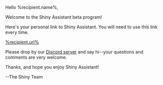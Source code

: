 Hello %recipient.name%,

Welcome to the Shiny Assistant beta program!

Here's your personal link to Shiny Assistant. You will need to use this link every time.

[%recipient.url%](%recipient.url%)

Please drop by our [Discord server](https://discord.gg/yMGCamUMnS) and say hi--your questions and comments are very welcome.

Thanks, and hope you enjoy Shiny Assistant!

--The Shiny Team